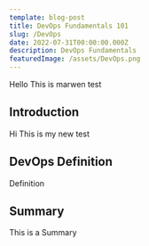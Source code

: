 ```yaml
---
template: blog-post
title: DevOps Fundamentals 101
slug: /DevOps
date: 2022-07-31T00:00:00.000Z
description: DevOps Fundamentals
featuredImage: /assets/DevOps.png
---
```


Hello This is marwen test

## Introduction 

Hi This is my new test

## DevOps Definition 
Definition

## Summary 

This is a Summary
